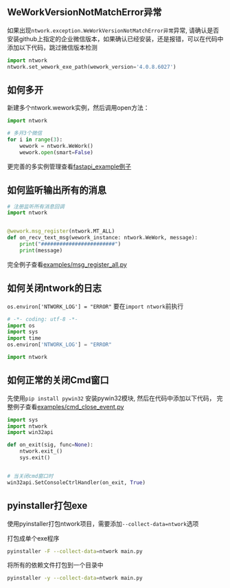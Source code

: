 ## WeWorkVersionNotMatchError异常
如果出现`ntwork.exception.WeWorkVersionNotMatchError异常`异常, 请确认是否安装github上指定的企业微信版本，如果确认已经安装，还是报错，可以在代码中添加以下代码，跳过微信版本检测
```python
import ntwork
ntwork.set_wework_exe_path(wework_version='4.0.8.6027') 
```

## 如何多开

新建多个ntwork.wework实例，然后调用open方法：
```python
import ntwork

# 多开3个微信
for i in range(3):
    wework = ntwork.WeWork()
    wework.open(smart=False)
```
更完善的多实例管理查看[fastapi_example例子](./fastapi_example)

## 如何监听输出所有的消息

```python
# 注册监听所有消息回调
import ntwork


@wework.msg_register(ntwork.MT_ALL)
def on_recv_text_msg(wework_instance: ntwork.WeWork, message):
    print("########################")
    print(message)
```
完全例子查看[examples/msg_register_all.py](../examples/msg_register_all.py)

## 如何关闭ntwork的日志

`os.environ['NTWORK_LOG'] = "ERROR"` 要在`import ntwork`前执行
```python
# -*- coding: utf-8 -*-
import os
import sys
import time
os.environ['NTWORK_LOG'] = "ERROR"

import ntwork
```

## 如何正常的关闭Cmd窗口

先使用`pip install pywin32` 安装pywin32模块, 然后在代码中添加以下代码， 完整例子查看[examples/cmd_close_event.py](../examples/cmd_close_event.py)
```python
import sys
import ntwork
import win32api

def on_exit(sig, func=None):
    ntwork.exit_()
    sys.exit()


# 当关闭cmd窗口时
win32api.SetConsoleCtrlHandler(on_exit, True)
```


## pyinstaller打包exe
使用pyinstaller打包ntwork项目，需要添加`--collect-data=ntwork`选项

打包成单个exe程序
```bash
pyinstaller -F --collect-data=ntwork main.py
```

将所有的依赖文件打包到一个目录中
```bash
pyinstaller -y --collect-data=ntwork main.py
```
